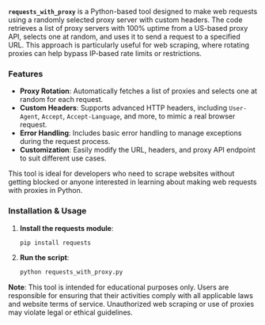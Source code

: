 **`requests_with_proxy`** is a Python-based tool designed to make web requests using a randomly selected proxy server with custom headers. The code retrieves a list of proxy servers with 100% uptime from a US-based proxy API, selects one at random, and uses it to send a request to a specified URL. This approach is particularly useful for web scraping, where rotating proxies can help bypass IP-based rate limits or restrictions.

### Features

- **Proxy Rotation**: Automatically fetches a list of proxies and selects one at random for each request.
- **Custom Headers**: Supports advanced HTTP headers, including `User-Agent`, `Accept`, `Accept-Language`, and more, to mimic a real browser request.
- **Error Handling**: Includes basic error handling to manage exceptions during the request process.
- **Customization**: Easily modify the URL, headers, and proxy API endpoint to suit different use cases.

This tool is ideal for developers who need to scrape websites without getting blocked or anyone interested in learning about making web requests with proxies in Python.

### Installation & Usage

1. **Install the requests module**:
   ```bash
   pip install requests
   ```

2. **Run the script**:
   ```bash
   python requests_with_proxy.py
   ```

**Note**: This tool is intended for educational purposes only. Users are responsible for ensuring that their activities comply with all applicable laws and website terms of service. Unauthorized web scraping or use of proxies may violate legal or ethical guidelines.
